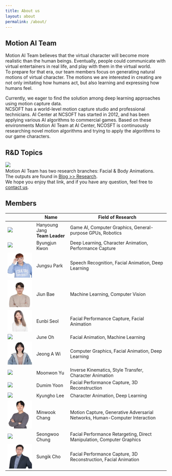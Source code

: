 ```yaml
---
title: About us
layout: about
permalink: /about/
---
```


## Motion AI Team

Motion AI Team believes that the virtual character will become more realistic than the human beings.
Eventually, people could communicate with virtual entertainers in real life, and play with them in the virtual world. <br>
To prepare for that era, our team members focus on generating natural motions of virtual character.
The motions we are interested in creating are not only imitating how humans act, but also learning and expressing how humans feel.

Currently, we eager to find the solution among deep learning approaches using motion capture data. <br>
NCSOFT has a world-level motion capture studio and professional technicians. AI Center at NCSOFT has started in 2012, and has been applying various AI algorithms to commercial games. Based on these environments Motion AI Team at AI Center, NCOSFT is continuously researching novel motion algorithms and trying to apply the algorithms to our game characters. <br>



## R&D Topics

<img width="600" src="/images/posts/2019-04-22-topics.png"> <br>
Motion AI Team has two research branches: Facial & Body Animations. <br>
The outputs are found in <a href="https://nc-moai.github.io/blog/#research"> Blog >> Research</a>. <br>
We hope you enjoy that link, and if you have any question, feel free to <a href="mailto:ncdrjang@ncsoft.com"> contact us</a>. <br>



## Members

|   | Name | Field of Research |
|---|------|-------------------|
| <img src="/images/profiles/ncdrjang.jpg" width="150"> | Hanyoung Jang<br><b>Team Leader</b> | Game AI, Computer Graphics, General-purpose GPUs, Robotics |
| <img src="/images/profiles/requiem4546.png" width="150"> | Byungjun Kwon | Deep Learning, Character Animation, Performance Capture |
| <img src="/images/profiles/dtrca.png" width="150"> | Jungsu Park | Speech Recognition, Facial Animation, Deep Learning |
| <img src="/images/profiles/jiunbae.png" width="150"> | Jiun Bae | Machine Learning, Computer Vision |
| <img src="/images/profiles/eunbi.png" width="150"> | Eunbi Seol | Facial Performance Capture, Facial Animation |
| <img src="/images/profiles/june5.png" width="150"> | June Oh | Facial Animation, Machine Learning |
| <img src="/images/profiles/jaywi.png" width="150"> | Jeong A Wi | Computer Graphics, Facial Animation, Deep Learning |
| <img src="/images/profiles/moonwonyu.png" width="150"> | Moonwon Yu | Inverse Kinematics, Style Transfer, Character Animation |
| <img src="/images/profiles/yoondm.png" width="150"> | Dumim Yoon | Facial Performance Capture, 3D Reconstruction |
| <img src="/images/profiles/whcjs13.png" width="150"> | Kyungho Lee | Character Animation, Deep Learning |
| <img src="/images/profiles/minwook.png" width="150"> | Minwook Chang | Motion Capture, Generative Adversarial Networks, Human-Computer Interaction |
| <img src="/images/profiles/swchung.png" width="150"> | Seongwoo Chung | Facial Performance Retargeting, Direct Manipulation, Computer Graphics |
| <img src="/images/profiles/ncsicho.png" width="150"> | Sungik Cho | Facial Performance Capture, 3D Reconstruction, Facial Animation |